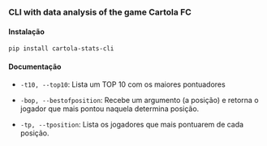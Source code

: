 ### CLI with data analysis of the game Cartola FC

#### Instalação

```
pip install cartola-stats-cli
```

#### Documentação

  - ```-t10, --top10```: Lista um TOP 10 com os maiores pontuadores

  - ```-bop, --bestofposition```: Recebe um argumento (a posição) e retorna o jogador que mais pontou naquela determina posição.

  - ```-tp, --tposition```: Lista os jogadores que mais pontuarem de cada posição.
